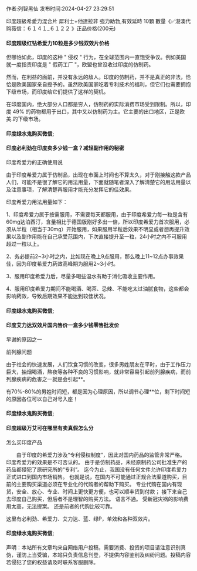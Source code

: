 <p>作者:列智黑仙 发布时间:2024-04-27 23:29:51</p>
<p>印度超級希愛力混合片 犀利士+他達拉非 強力助勃,有效延時 10顆 數量《✅港澳代购薇信：６１４１_６１２２ 》正品价格(200元) </p>
									<h4>印度超级红钻希爱力10粒是多少钱双效片价格</h4><p>但哪怕如此，印度的这种 " 侵权 " 行为，在全球范围内一直饱受争议。例如美国就一度指责印度是 " 假药工厂 "，欧盟也曾没收过印度的仿制药。</p><p>然而，在利益的面前，并没有永远的敌人。印度的仿制药，并不是真正的非法，恰恰是欧美国家亲自授予的。虽然欧美国家吃着专利技术的福利，但它们也需要拥抱下级市场，而印度给它们提供了这样的契机。</p><p>在印度国内，绝大部分人口都是穷人，仿制药的实际消费市场受到限制。所以，印度 49% 的药物都用于出口，其中又以仿制药为主。它主要的出口地区，正是欧美.的下级市场。</p><p></p><h4>	印度绿水鬼购买微信;</h4><p></p><h4>印度必利劲在印度卖多少钱一盒？减轻副作用的秘密</h4><p>印度希爱力的正确使用说</p><p>由于印度希爱力属于仿制品，出现在市面上时间也不算太久，对于刚接触这款产品人们，可能不是很了解它的用法用量，下面就随笔者深入了解清楚它的用法用量以及注意事项，了解清楚再服用才能充分发挥它的佳效果。</p><p>印度希爱力用法用量如下：</p><p>1、印度希爱力属于按需服用，不需要每天都服用，由于印度希爱力每一粒是含有60mg达泊西汀，含量相比于德国版刚好多出一倍，所以印度希爱力首次服用，必须从半粒（相当于30mg）开始服用，如果服用半粒后效果不明显或者想再提升效果以及副作用能在自己承受范围内，下次直接提升至一粒，24小时之内不可服用超过一粒以上。</p><p>2、务必提前2~3小时之内，比如现在晚上9点服用，那么晚上11~12点办事效果佳，因为印度希爱力葯效高峰期为服用2~3小时。</p><p>3、服用印度希爱力后，尽量多喝些温水有助于消化吸收主要作用。</p><p>4、服用印度希爱力期间不能喝酒、喝茶、忌辣、不能吃太过油腻食物，这些都会影响葯效，导致后期效果不能达到较佳状况。</p><p></p><h4>	印度绿水鬼购买微信;</h4><p></p><h4>印度艾力达双效片国内售价一盒多少钱零售批发价</h4><p>早谢的原因之一</p><p>前列腺问题</p><p>由于社会的快速发展，人们饮食习惯的改变，很多男姓朋友在平时，由于工作压力巨大，抽烟喝酒，熬夜等各种不良的习惯影响，就非常容易引起前列腺疾病，而前列腺疾病的危害之一就是会引起**。</p><p>有70%-80%的男姓时间短，都是因为心理原因，所以调节心理**位，剩下时间短的原因各位可以自己对号入座！</p><p></p><h4>	印度绿水鬼购买微信;</h4><p></p><h4>印度超级万艾可在哪里有卖真假怎么分</h4><p>怎么买印度产品</p><p>　　由于印度的希爱力涉及“专利侵权制度”，因此对国内药品的监管非常严格。 印度希爱力的效果是不可否认的。 由于是仿制药品，未经原制药公司批准生产的药品都侵犯了原研究所的“专利”。 迄今为止，我国没有任何文件允许印度希爱力正式进口到国内市场销售。 也就是说，在国内不可能通过正规合法渠道购买，目前的主要购买渠道必须在专业化的代购者的帮助下购买。 专业代购在国内有现货，安全、放心、专业、时间上更快更方便，也可以顺丰货到付款； 接下来自己去印度自己购买，但后者不是理智的购买方法。 语言不通。 受新冠灾祸的影响费用太高，无法提案。 还是前者的代购比较可靠。</p><p>  这里有必利劲、希爱力、艾力达、蓝、绿P，单效和各种双效片。</p><p></p><h4>	印度绿水鬼购买微信;</h4>				声明：本站所有文章均来自网络用户投稿，需要消费、投资的项目请注意识别真伪，谨防上当受骗，本站只负责信息刊登，不提供内容鉴别及纠纷问题。投稿内容若侵犯了您的权益请及时联系客服删除。				
